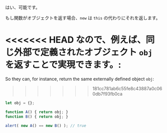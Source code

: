 はい、可能です。

もし関数がオブジェクトを返す場合、`new` は `this` の代わりにそれを返します。

<<<<<<< HEAD
なので、例えば、同じ外部で定義されたオブジェクト `obj` を返すことで実現できます。:
=======
So they can, for instance, return the same externally defined object `obj`:
>>>>>>> 181cc781ab6c55fe8c43887a0c060db7f93fb0ca

```js run no-beautify
let obj = {};

function A() { return obj; }
function B() { return obj; }

alert( new A() == new B() ); // true
```
